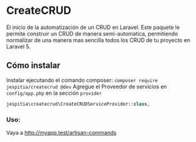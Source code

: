 # CreateCRUD
El inicio de la automatización de un CRUD en Laravel.
Este paquete le permite construir un CRUD de manera semi-automatica, permitiendo normalizar de una manera mas sencilla todos los CRUD de tu proyecto en Laravel 5.

## Cómo instalar
Instalar ejecutando el comando composer: `composer require jespitia/createcrud @dev`
Agregue el Proveedor de servicios en `config/app.php` en la sección `provider`
```php
jespitia\createcrud\CreateCRUDServiceProvider::class,
```

### Uso:
Vaya a http://myapp.test/artisan-commands
